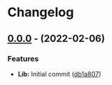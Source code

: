 # Changelog

## [0.0.0](https://github.com/flux-ui/flux-ui/tree/v0.0.0) - (2022-02-06)

### Features

- **Lib:** Initial commit ([db1a807](https://github.com/flux-ui/flux-ui/commit/db1a807ad31bbb9921abf6ea81ddd51116fdb73f))
